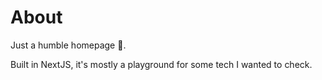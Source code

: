 # About

Just a humble homepage 🤷.

Built in NextJS, it's mostly a playground for some tech I wanted to check.

